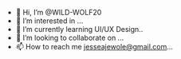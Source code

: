 - 👋 Hi, I’m @WILD-WOLF20
- 👀 I’m interested in ...
- 🌱 I’m currently learning UI/UX Design..
- 💞️ I’m looking to collaborate on ...
- 📫 How to reach me jesseajewole@gmail.com...

<!---
WILD-WOLF20/WILD-WOLF20 is a ✨ special ✨ repository because its `README.md` (this file) appears on your GitHub profile.
You can click the Preview link to take a look at your changes.
--->
